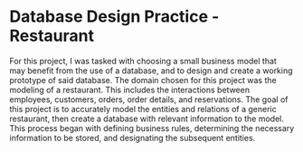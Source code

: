 # Database Design Practice - Restaurant
For this project, I was tasked with choosing a small business model that may benefit from the use of a database, and to design and create a working prototype of said database. The domain chosen for this project was the modeling of a restaurant. This includes the interactions between employees, customers, orders, order details, and reservations. The goal of this project is to accurately model the entities and relations of a generic restaurant, then create a database with relevant information to the model. This process began with defining business rules, determining the necessary information to be stored, and designating the subsequent entities.
